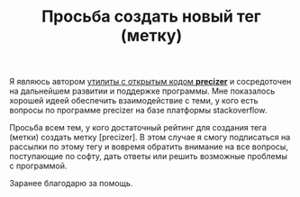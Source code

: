 ﻿---
title: "Просьба создать новый тег (метку)"
se.owner.user_id: 246927
se.owner.display_name: "Dennis V"
se.owner.link: "https://ru.meta.stackoverflow.com/users/246927/dennis-v"
se.link: "https://ru.meta.stackoverflow.com/questions/14566/%d0%9f%d1%80%d0%be%d1%81%d1%8c%d0%b1%d0%b0-%d1%81%d0%be%d0%b7%d0%b4%d0%b0%d1%82%d1%8c-%d0%bd%d0%be%d0%b2%d1%8b%d0%b9-%d1%82%d0%b5%d0%b3-%d0%bc%d0%b5%d1%82%d0%ba%d1%83"
se.question_id: 14566
se.post_type: question
---
<p>Я являюсь автором <a href="https://github.com/precizer/precizer" rel="nofollow noreferrer">утилиты с открытым кодом <strong>precizer</strong></a> и сосредоточен на дальнейшем развитии и поддержке программы. Мне показалось хорошей идеей обеспечить взаимодействие с теми, у кого есть вопросы по программе precizer на базе платформы stackoverflow.</p>
<p>Просьба всем тем, у кого достаточный рейтинг для создания тега (метки) создать метку [precizer]. В этом случае я смогу подписаться на рассылки по этому тегу и вовремя обратить внимание на все вопросы, поступающие по софту, дать ответы или решить возможные проблемы с программой.</p>
<p>Заранее благодарю за помощь.</p>
